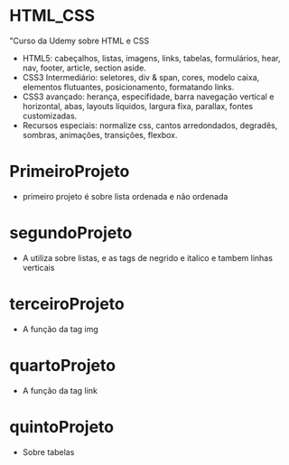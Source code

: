 # HTML_CSS
"Curso da Udemy sobre HTML e CSS
* HTML5: cabeçalhos, listas, imagens, links, tabelas, formulários, hear, nav, footer, article, section aside.
* CSS3 Intermediário: seletores, div & span, cores, modelo caixa, elementos flutuantes, posicionamento, formatando links.
* CSS3 avançado: herança, especifidade, barra navegação vertical e horizontal, abas, layouts líquidos, largura fixa, parallax, fontes customizadas.
* Recursos especiais: normalize css, cantos arredondados, degradês, sombras, animações, transições, flexbox.
# PrimeiroProjeto 
* primeiro projeto é sobre lista ordenada e não ordenada
 # segundoProjeto  
 * A utiliza sobre listas, e as tags de negrido e italico e tambem linhas verticais
# terceiroProjeto
* A função da tag img
#  quartoProjeto 
* A função da tag link
# quintoProjeto
* Sobre tabelas 
